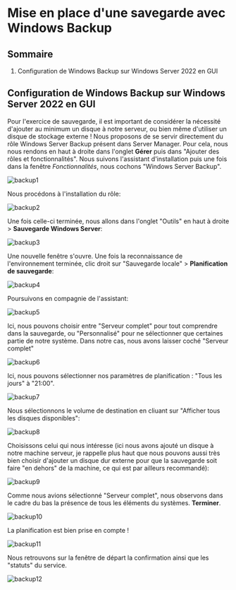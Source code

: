 # Mise en place d'une savegarde avec Windows Backup

## Sommaire

1) Configuration de Windows Backup sur Windows Server 2022 en GUI

## Configuration de Windows Backup sur Windows Server 2022 en GUI

Pour l'exercice de sauvegarde, il est important de considérer la nécessité d'ajouter au minimum un disque à notre serveur, ou bien même d'utiliser un disque de stockage externe !
Nous proposons de se servir directement du rôle Windows Server Backup présent dans Server Manager. Pour cela, nous nous rendons en haut à droite dans l'onglet **Gérer** puis dans "Ajouter des rôles et fonctionnalités". Nous suivons l'assistant d'installation puis une fois dans la fenêtre *Fonctionnalités*, nous cochons "Windows Server Backup".

![backup1](/S13/ressource/backup/backup1.jpg)

Nous procédons à l'installation du rôle:

![backup2](/S13/ressource/backup/backup2.jpg)

Une fois celle-ci terminée, nous allons dans l'onglet "Outils" en haut à droite > **Sauvegarde Windows Server**:

![backup3](/S13/ressource/backup/backup3.jpg)

Une nouvelle fenêtre s'ouvre. Une fois la reconnaissance de l'environnement terminée, clic droit sur "Sauvegarde locale" > **Planification de sauvegarde**:

![backup4](/S13/ressource/backup/backup4.jpg)

Poursuivons en compagnie de l'assistant:

![backup5](/S13/ressource/backup/backup5.jpg)

Ici, nous pouvons choisir entre "Serveur complet" pour tout comprendre dans la sauvegarde, ou "Personnalisé" pour ne sélectionner que certaines partie de notre système. Dans notre cas, nous avons laisser coché "Serveur complet"

![backup6](/S13/ressource/backup/backup6.jpg)

Ici, nous pouvons sélectionner nos paramètres de planification : "Tous les jours" à "21:00".

![backup7](/S13/ressource/backup/backup7.jpg)

Nous sélectionnons le volume de destination en cliuant sur "Afficher tous les disques disponibles":

![backup8](/S13/ressource/backup/backup8.jpg)

Choisissons celui qui nous intéresse (ici nous avons ajouté un disque à notre machine serveur, je rappelle plus haut que nous pouvons aussi très bien choisir d'ajouter un disque dur externe pour que la sauvegarde soit faire "en dehors" de la machine, ce qui est par ailleurs recommandé):

![backup9](/S13/ressource/backup/backup9.jpg)

Comme nous avions sélectionné "Serveur complet", nous observons dans le cadre du bas la présence de tous les éléments du systèmes. **Terminer**.

![backup10](/S13/ressource/backup/backup10.jpg)

La planification est bien prise en compte !

![backup11](/S13/ressource/backup/backup11.jpg)

Nous retrouvons sur la fenêtre de départ la confirmation ainsi que les "statuts" du service.

![backup12](/S13/ressource/backup/backup12.jpg)